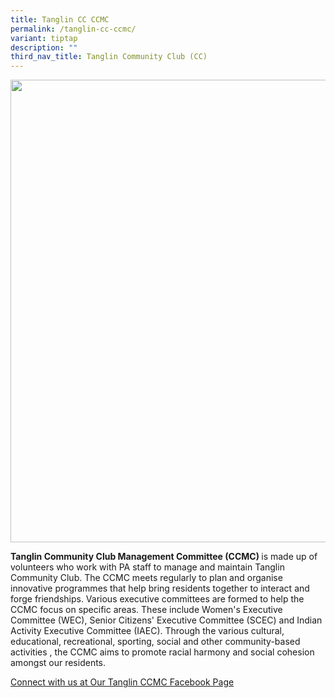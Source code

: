 ```yaml
---
title: Tanglin CC CCMC
permalink: /tanglin-cc-ccmc/
variant: tiptap
description: ""
third_nav_title: Tanglin Community Club (CC)
---
```

<div class="isomer-image-wrapper">
<img style="width: 740px; color: rgb(0, 0, 0); font-family: system-ui, -apple-system, &quot;system-ui&quot;, &quot;Segoe UI&quot;, Roboto, Oxygen, Ubuntu, Cantarell, &quot;Open Sans&quot;, &quot;Helvetica Neue&quot;, sans-serif; font-size: medium; font-style: normal; font-variant-ligatures: normal; font-variant-caps: normal; font-weight: 400; letter-spacing: normal; orphans: 2; text-align: start; text-indent: 0px; text-transform: none; widows: 2; word-spacing: 0px; -webkit-text-stroke-width: 0px; white-space: normal; text-decoration-thickness: initial; text-decoration-style: initial; text-decoration-color: initial;" height="auto" width="100%" src="https://moca.sgp1.cdn.digitaloceanspaces.com/Our%20Communities/64f705e58446e75f7b986cec_25%2520%2526%252026%2520July%25202022(7).webp">
</div>
<p><strong>Tanglin Community Club Management Committee (CCMC) </strong>is
made up of volunteers who work with PA staff to manage and maintain Tanglin
Community Club. The CCMC meets regularly to plan and organise innovative
programmes that help bring residents together to interact and forge friendships.
Various executive committees are formed to help the CCMC focus on specific
areas. These include Women's Executive Committee (WEC), Senior Citizens'
Executive Committee (SCEC) and Indian Activity Executive Committee (IAEC).
Through the various cultural, educational, recreational, sporting, social
and other community-based activities , the CCMC aims to promote racial
harmony and social cohesion amongst our residents.</p>
<p><a href="https://www.facebook.com/tanglincc" rel="noopener noreferrer nofollow" target="_blank">Connect with us at Our Tanglin CCMC Facebook Page</a>
</p>